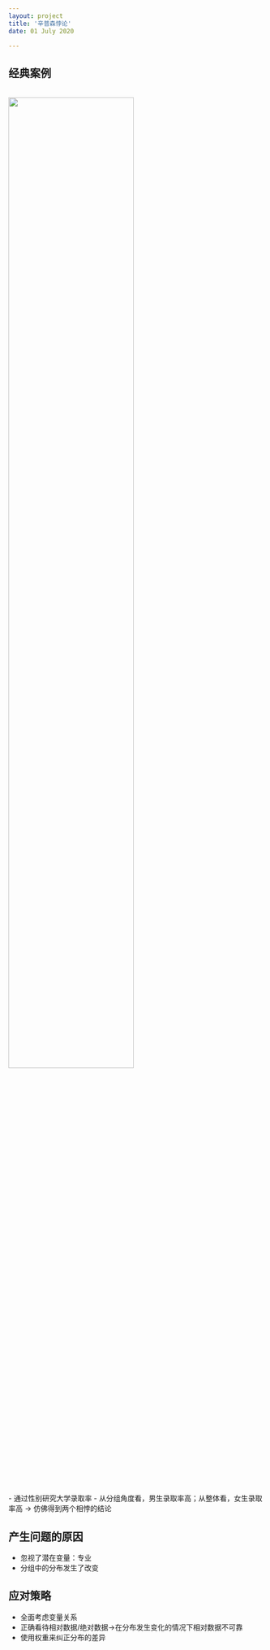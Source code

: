 ```yaml
---
layout: project
title: '辛普森悖论'
date: 01 July 2020

---
```

## 经典案例
<br>
<img src="/assets/img/knowledge/statistics/simpson.jpg"  width='70%'/>
<br><br>
- 通过性别研究大学录取率
- 从分组角度看，男生录取率高；从整体看，女生录取率高 -> 仿佛得到两个相悖的结论

## 产生问题的原因
- 忽视了潜在变量：专业
- 分组中的分布发生了改变

## 应对策略
- 全面考虑变量关系
- 正确看待相对数据/绝对数据->在分布发生变化的情况下相对数据不可靠
- 使用权重来纠正分布的差异
